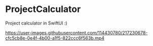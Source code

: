 # ProjectCalculator
Project calculator in SwiftUI :)

https://user-images.githubusercontent.com/114430780/217230678-cfc5cb8e-0e4f-4b00-a1f5-822ccc6f563b.mp4

